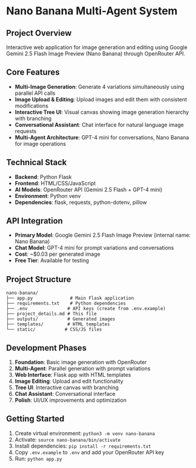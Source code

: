 # Nano Banana Multi-Agent System

## Project Overview
Interactive web application for image generation and editing using Google Gemini 2.5 Flash Image Preview (Nano Banana) through OpenRouter API.

## Core Features
- **Multi-Image Generation**: Generate 4 variations simultaneously using parallel API calls
- **Image Upload & Editing**: Upload images and edit them with consistent modifications
- **Interactive Tree UI**: Visual canvas showing image generation hierarchy with branching
- **Conversational Assistant**: Chat interface for natural language image requests
- **Multi-Agent Architecture**: GPT-4 mini for conversations, Nano Banana for image operations

## Technical Stack
- **Backend**: Python Flask
- **Frontend**: HTML/CSS/JavaScript 
- **AI Models**: OpenRouter API (Gemini 2.5 Flash + GPT-4 mini)
- **Environment**: Python venv
- **Dependencies**: flask, requests, python-dotenv, pillow

## API Integration
- **Primary Model**: Google Gemini 2.5 Flash Image Preview (internal name: Nano Banana)
- **Chat Model**: GPT-4 mini for prompt variations and conversations
- **Cost**: ~$0.03 per generated image
- **Free Tier**: Available for testing

## Project Structure
```
nano-banana/
├── app.py              # Main Flask application
├── requirements.txt    # Python dependencies  
├── .env               # API keys (create from .env.example)
├── project_details.md # This file
├── outputs/           # Generated images
├── templates/         # HTML templates
└── static/           # CSS/JS files
```

## Development Phases
1. **Foundation**: Basic image generation with OpenRouter
2. **Multi-Agent**: Parallel generation with prompt variations
3. **Web Interface**: Flask app with HTML templates
4. **Image Editing**: Upload and edit functionality
5. **Tree UI**: Interactive canvas with branching
6. **Chat Assistant**: Conversational interface
7. **Polish**: UI/UX improvements and optimization

## Getting Started
1. Create virtual environment: `python3 -m venv nano-banana`
2. Activate: `source nano-banana/bin/activate`
3. Install dependencies: `pip install -r requirements.txt`
4. Copy `.env.example` to `.env` and add your OpenRouter API key
5. Run: `python app.py`